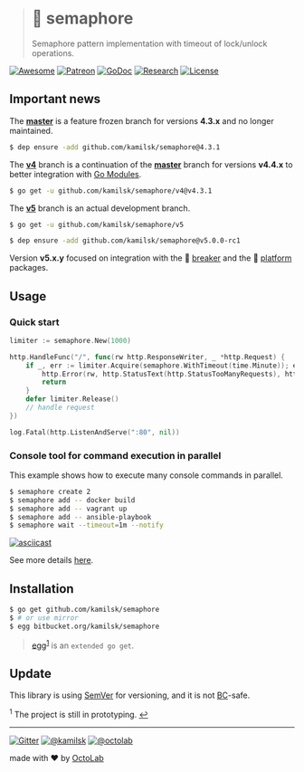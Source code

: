 > # 🚦 semaphore
>
> Semaphore pattern implementation with timeout of lock/unlock operations.

[![Awesome][icon_awesome]][awesome]
[![Patreon][icon_patreon]][support]
[![GoDoc][icon_docs]][docs]
[![Research][icon_research]][research]
[![License][icon_license]][license]

## Important news

The **[master][legacy]** is a feature frozen branch for versions **4.3.x** and no longer maintained.

```bash
$ dep ensure -add github.com/kamilsk/semaphore@4.3.1
```

The **[v4][]** branch is a continuation of the **[master][legacy]** branch for versions **v4.4.x**
to better integration with [Go Modules][gomod].

```bash
$ go get -u github.com/kamilsk/semaphore/v4@v4.3.1
```

The **[v5][]** branch is an actual development branch.

```bash
$ go get -u github.com/kamilsk/semaphore/v5

$ dep ensure -add github.com/kamilsk/semaphore@v5.0.0-rc1
```

Version **v5.x.y** focused on integration with the 🚧 [breaker][] and the 🧰 [platform][] packages.

## Usage

### Quick start

```go
limiter := semaphore.New(1000)

http.HandleFunc("/", func(rw http.ResponseWriter, _ *http.Request) {
	if _, err := limiter.Acquire(semaphore.WithTimeout(time.Minute)); err != nil {
		http.Error(rw, http.StatusText(http.StatusTooManyRequests), http.StatusTooManyRequests)
		return
	}
	defer limiter.Release()
	// handle request
})

log.Fatal(http.ListenAndServe(":80", nil))
```

### Console tool for command execution in parallel

This example shows how to execute many console commands in parallel.

```bash
$ semaphore create 2
$ semaphore add -- docker build
$ semaphore add -- vagrant up
$ semaphore add -- ansible-playbook
$ semaphore wait --timeout=1m --notify
```

[![asciicast](https://asciinema.org/a/136111.png)](https://asciinema.org/a/136111)

See more details [here](cmd/semaphore).

## Installation

```bash
$ go get github.com/kamilsk/semaphore
$ # or use mirror
$ egg bitbucket.org/kamilsk/semaphore
```

> [egg][]<sup id="anchor-egg">[1](#egg)</sup> is an `extended go get`.

## Update

This library is using [SemVer](https://semver.org/) for versioning, and it is not
[BC](https://en.wikipedia.org/wiki/Backward_compatibility)-safe.

<sup id="egg">1</sup> The project is still in prototyping. [↩](#anchor-egg)

---

[![Gitter][icon_gitter]][gitter]
[![@kamilsk][icon_tw_author]][author]
[![@octolab][icon_tw_sponsor]][sponsor]

made with ❤️ by [OctoLab][octolab]

[awesome]:         https://github.com/avelino/awesome-go#goroutines
[build]:           https://travis-ci.org/kamilsk/semaphore
[docs]:            https://godoc.org/github.com/kamilsk/semaphore
[gitter]:          https://gitter.im/kamilsk/semaphore
[license]:         LICENSE
[promo]:           https://github.com/kamilsk/semaphore
[quality]:         https://scrutinizer-ci.com/g/kamilsk/semaphore/?branch=v5
[research]:        https://github.com/kamilsk/go-research/tree/master/projects/semaphore
[legacy]:          https://github.com/kamilsk/semaphore/tree/master
[v4]:              https://github.com/kamilsk/semaphore/tree/v4
[v5]:              https://github.com/kamilsk/semaphore/projects/6

[egg]:             https://github.com/kamilsk/egg
[breaker]:         https://github.com/kamilsk/breaker
[gomod]:           https://github.com/golang/go/wiki/Modules
[platform]:        https://github.com/kamilsk/platform

[author]:          https://twitter.com/ikamilsk
[octolab]:         https://www.octolab.org/
[sponsor]:         https://twitter.com/octolab_inc
[support]:         https://www.patreon.com/octolab

[analytics]:       https://ga-beacon.appspot.com/UA-109817251-2/semaphore/v5?pixel
[tweet]:           https://twitter.com/intent/tweet?text=Semaphore%20pattern%20implementation%20with%20a%20timeout%20of%20lock%2Funlock%20operations&url=https://github.com/kamilsk/semaphore&via=ikamilsk&hashtags=go,semaphore,throughput,limiter

[icon_awesome]:    https://cdn.rawgit.com/sindresorhus/awesome/d7305f38d29fed78fa85652e3a63e154dd8e8829/media/badge.svg
[icon_build]:      https://travis-ci.org/kamilsk/semaphore.svg?branch=v5
[icon_coverage]:   https://scrutinizer-ci.com/g/kamilsk/semaphore/badges/coverage.png?b=v5
[icon_docs]:       https://godoc.org/github.com/kamilsk/semaphore?status.svg
[icon_gitter]:     https://badges.gitter.im/Join%20Chat.svg
[icon_license]:    https://img.shields.io/badge/license-MIT-blue.svg
[icon_patreon]:    https://img.shields.io/badge/patreon-donate-orange.svg
[icon_quality]:    https://scrutinizer-ci.com/g/kamilsk/semaphore/badges/quality-score.png?b=v5
[icon_research]:   https://img.shields.io/badge/research-in%20progress-yellow.svg
[icon_tw_author]:  https://img.shields.io/badge/author-%40kamilsk-blue.svg
[icon_tw_sponsor]: https://img.shields.io/badge/sponsor-%40octolab-blue.svg
[icon_twitter]:    https://img.shields.io/twitter/url/http/shields.io.svg?style=social

